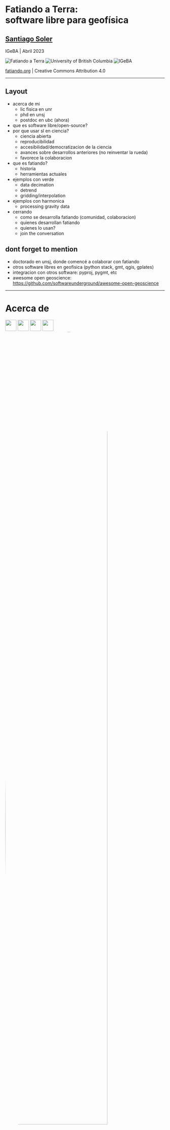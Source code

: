 <!-- .slide: class="slide-title" data-background-image="images/fatiando-background.png" -->

<div class="title-authors r-stretch">
<h1 class="title"> Fatiando a Terra: <br> software libre para geofísica </h1>
<h2 class="authors"><a href="https://www.santisoler.com">Santiago Soler</a></h2>
</div>

<p class="location">
IGeBA  |  Abril 2023
</p>

<div class="d-flex flex-row align-center justify-around">
<img
class="institutional-logo"
src="images/logos/fatiando-light.png"
alt="Fatiando a Terra"
>
<img
class="institutional-logo"
src="images/logos/ubc-narrow.png"
alt="University of British Columbia"
>
<img
class="institutional-logo"
src="images/logos/igeba.jpg"
alt="IGeBA"
>
</div>

<p class="footer">
<i class="fa-solid fa-earth-americas"></i>
<a href="https://www.fatiando.org">fatiando.org</a>
|
<i class="fab fa-creative-commons"></i><i class="fab fa-creative-commons-by"></i>
Creative Commons Attribution 4.0
</p>

---

<!-- .slide: data-visibility="hidden" -->

## Layout

- acerca de mi
    - lic fisica en unr
    - phd en unsj
    - postdoc en ubc (ahora)
- que es software libre/open-source?
- por que usar sl en ciencia?
    - ciencia abierta
    - reproducibilidad
    - accesibilidad/democratizacion de la ciencia
    - avances sobre desarrollos anteriores (no reinventar la rueda)
    - favorece la colaboracion
- que es fatiando?
    - historia
    - herramientas actuales
- ejemplos con verde
    - data decimation
    - detrend
    - gridding/interpolation
- ejemplos con harmonica
    - processing gravity data
- cerrando
    - como se desarrolla fatiando (comunidad, colaboracion)
    - quienes desarrollan fatiando
    - quienes lo usan?
    - join the conversation


## dont forget to mention

- doctorado en unsj, donde comencé a colaborar con fatiando
- otros software libres en geofisica (python stack, gmt, qgis, gplates)
- integracion con otros software: pyproj, pygmt, etc
- awesome open geoscience: https://github.com/softwareunderground/awesome-open-geoscience


---

<div class="d-flex flex-row justify-between align-center">

# Acerca de

<div>
<img src="images/logos/unr.png" alt="" style="height: 2.5em; margin: 0">
<img src="images/logos/unsj.png" alt="" style="height: 2.5em; margin: 0">
<img src="images/logos/igsv.png" alt="" style="height: 2.5em; margin: 0">
<img src="images/logos/ubc.png" alt="" style="height: 2.5em; margin: 0">
</div>

</div>

<div class="centered r-stretch">

<div class="d-flex flex-row">

<div>
<img src="images/santisoler.jpg" alt="" style="width: 80%; border-radius: 50%">
</div>

<div>

<ul class="fa-ul">
    <li><i class="fa-li fa-sharp fa-solid fa-building-columns"></i>
        Lic en Física (UNR)
    </li>
    <li><i class="fa-li fa-sharp fa-solid fa-building-columns"></i>
        Doctor en Geofísica (UNSJ)
    </li>
    <li><i class="fa-li fa-sharp fa-solid fa-building-columns"></i>
        Postdoc en UBC, Canada
    </li>
    <li><i class="fa-li fas fa-flask"></i>
        Investigaciones:
    </li>
        <ul>
            <li>Procesamiento y modelado gravedad y magnetismo</li>
            <li>Inversiones conjuntas</li>
        </ul>
    <li><i class="fa-li fas fa-code"></i>
        Desarrollador de Fatiando a Terra 🌎
    </li>
</ul>

</div>

</div>
</div>

---

<!-- .slide: class="center"  -->

# ¿Qué es el software libre <br> u open-source?

---

<!-- .slide: class="center"  -->

## Libertades

0. **Utilizar** el software con cualquier propósito
1. **Estudiar** el código y **modificarlo**
2. **Distribuir copias** del software
3. **Distribuir** versiones **modificadas**

---

<!-- .slide: class="center" data-background-color="#eee" -->

## Ejemplos

<div class="d-flex flex-row justify-around align-center flex-wrap">

<div class="d-flex flex-column align-center justify-center">
<img src="images/logos/gmt.png" style="height: 5em; width: auto;">
Licencia: LGPLv3
</div>

<div class="d-flex flex-column align-center justify-center">
<img src="images/logos/qgis.png" style="height: 5em; width: auto;">
Licencia: GPLv2
</div>

</div>

<div class="d-flex flex-column align-center justify-center">
<img src="images/logos/fatiando-logo.png" style="height: 5em; width: auto;">
Licencia: BSD-Clause3
</div>


---

<!-- .slide: class="center"  -->

# ¿Por qué utilizar software libre en Ciencia?

---

<div class="r-stretch centered">

<img src="images/reproducibility-crisis.jpg"
alt="Infografia con resultados de investigación sobre la reproducibilidad de la ciencia, mostrando que un 52% de les entrevistades consideran que hay una crisis de reproducibilidad en la ciencia."
style="height: 100vh; width: auto;">

</div>

<div class="footnote">

Baker, M. (2016). doi: [10.1038/533452a](https://doi.org/10.1038/533452a)

</div>

---

<div class="r-stretch centered">

<img src="images/code-from-scratch.gif" alt="" style="width: 80vw;">

</div>

<div class="footnote">

[PhDComics (2014-03-14)](https://phdcomics.com/comics/archive.php?comicid=1689)

</div>

---

<!-- .slide: class="center"  -->

## El software libre:

- Posibilita una **Ciencia Abierta**
- Aumenta a la **reproducibilidad**
- **Democratiza** la Ciencia
- Facilita **desarrollos futuros**
- Favorece la **colaboración**

---

<!-- .slide: data-background-image="images/fatiando-banner.png" data-background-size="contain" data-background-color="#060629" -->

---

<!-- .slide: class="center" data-background-image="images/fatiando-background.png" -->

## Un poco de historia

<div class="d-flex flex-row justify-between align-start">

<div style="flex: 4">

- Comenzó en 2010
- Parte del Doctorado de **Leonardo Uieda** en Brasil
- Librería de Python: `fatiando`
- Herramientas para:
    - Procesar datos espaciales
    - Modelado de gravedad y magnetismo
    - Inversiones geométricas
    - Problemas juguete para docencia
- Circa 2015: primeras colaboraciones de Santiago

</div>

<div style="flex: 1">
<img src="images/leouieda.jpg" style="border-radius: 50%">
</div>

</div>

---

<!-- .slide: class="center" data-background-image="images/fatiando-background.png" -->

## Modernizar nuestras herramientas

<div class="d-flex flex-row justify-around align-between">
<img src="images/logos/python-3.png" style="width: auto; height: 100%;">
<p>+</p>
<p>Ecosistema científico <br> en Python</p>
</div>

<div style="background-color: #eee">
<img src="images/geoscientific-stack.png" style="width: 100%; height: auto;">
</div>

---

<!-- .slide: class="center" data-background-image="images/fatiando-background.png" -->

## ✨🌎 Librerías de Fatiando 🌎✨

---

<!-- .slide: class="center" data-background-color="#eeeeee" -->

<div class="r-stretch d-flex flex-column justify-evenly">

<!-- row 1 -->
<div class="fatiando-projects-row">

<!-- Harmonica -->
<div class="fatiando-project">
<a href="http://www.fatiando.org/harmonica">
<img class="project-logo center-block" src="images/logos/harmonica-logo.svg">
</a>

Procesamiento y modelado de **gravedad** y **magnetismo**

<i class="fab fa-github fa-fw" title="Github repository"></i>
<a href="https://github.com/fatiando/verde">fatiando/harmonica</a>
</div>
<!-- - -->

<!-- Verde -->
<div class="fatiando-project fragment">
<a href="http://www.fatiando.org/verde">
<img class="project-logo center-block" src="images/logos/verde-logo.svg">
</a>

**Procesamiento** e **interpolación** de datos espaciales
con un toque de machine learning

<i class="fab fa-github fa-fw" title="Github repository"></i>
<a href="https://github.com/fatiando/verde">fatiando/verde</a>
</div>
<!-- - -->

</div>


<!-- row 2 -->
<div class="fatiando-projects-row">

<!-- Boule -->
<div class="fatiando-project fragment">
<a href="http://www.fatiando.org/boule">
<img class="project-logo center-block" src="images/logos/boule-logo.svg">
</a>

**Elipsoides de referencia** y cálculo de **gravedad normal**

<i class="fab fa-github fa-fw" title="Github repository"></i>
<a href="https://github.com/fatiando/boule">fatiando/boule</a>
</div>
<!-- - -->

<!-- Pooch -->
<div class="fatiando-project fragment">
<a href="http://www.fatiando.org/pooch">
<img class="project-logo center-block" src="images/logos/pooch-logo.svg">
</a>

**Descarga** y **almacena** datos de la web

<i class="fab fa-github fa-fw" title="Github repository"></i>
<a href="https://github.com/fatiando/pooch">fatiando/pooch</a>
</div>
<!-- - -->

<!-- Ensaio -->
<div class="fatiando-project fragment">
<a href="http://www.fatiando.org/ensaio">
<img class="project-logo center-block" src="images/logos/ensaio-logo.svg">
</a>

Sets de **datos geofísicos** bajo **licencia abierta** para experimentar

<i class="fab fa-github fa-fw" title="Github repository"></i>
<a href="https://github.com/fatiando/ensaio">fatiando/ensaio</a>
</div>
<!-- - -->

</div>

</div>

---

# Live coding...

---

<!-- .slide: class="center" data-background-image="images/fatiando-background.png" -->

# ¿Quién utiliza Fatiando?

---

<!-- .slide: data-background-image="images/fatiando-papers.png" data-background-size="contain" -->

---

<!-- .slide: class="center" data-background-image="images/fatiando-background.png" -->

# ¿Quién desarrolla Fatiando?

---

<!-- .slide: class="center slide-steering-council" data-background-image="images/fatiando-background.png" -->

## Steering council

<div class="d-flex flex-wrap flex-row align-start justify-evenly">

<div class="council-member">
<img src="https://www.github.com/aguspesce.png" >
<span>
<i class="fab fa-github fa-fw"></i>
<a href="https://github.com/aguspesce">aguspesce</a>
</span>
</div>

<div class="council-member">
<img src="https://www.github.com/leouieda.png" >
<span>
<i class="fab fa-github fa-fw"></i>
<a href="https://github.com/leouieda">leouieda</a>
</span>
</div>

<div class="council-member">
<img src="images/luli.jpg" >
<span>
<i class="fab fa-github fa-fw"></i>
<a href="https://github.com/ll-geo">LL-Geo</a>
</span>
</div>

<div class="council-member">
<img src="https://www.github.com/MGomezN.png" >
<span>
<i class="fab fa-github fa-fw"></i>
<a href="https://github.com/mgomezn">MGomezN</a>
</span>
</div>

<div class="council-member">
<img src="https://www.github.com/santisoler.png" >
<span>
<i class="fab fa-github fa-fw"></i>
<a href="https://github.com/santisoler">santisoler</a>
</span>
</div>

</div>

---

<!-- .slide: class="center slide-contributors" data-background-image="images/fatiando-background.png" -->

## Contribuidores

<div class="contributors">
<img src="https://www.github.com/mdtanker.png">
<img src="https://www.github.com/birocoles.png">
<img src="https://www.github.com/nshea3.png">
<img src="https://www.github.com/Esteban82.png">
<img src="https://www.github.com/djhoese.png">
<img src="https://www.github.com/lheagy.png">
<img src="https://www.github.com/jessepisel.png">
<img src="https://www.github.com/SAskevold.png">
<img src="https://www.github.com/andersy005.png">
<img src="https://www.github.com/GenevieveBuckley.png">
<img src="https://www.github.com/lukegre.png">
<img src="https://www.github.com/mathause.png">
<img src="https://www.github.com/hmaarrfk.png">
<img src="https://www.github.com/horta.png">
<img src="https://www.github.com/hugovk.png">
<img src="https://www.github.com/dokempf.png">
<img src="https://www.github.com/Xarthisius.png">
<img src="https://www.github.com/jrleeman.png">
<img src="https://www.github.com/drammock.png">
<img src="https://www.github.com/remram44.png">
<img src="https://www.github.com/neutrinoceros.png">
<img src="https://www.github.com/danshapero.png">
<img src="https://www.github.com/matthewturk.png">
<img src="https://www.github.com/avalentino.png">
<img src="https://www.github.com/dabiged.png">
<img src="https://github.com/BjoernLudwigPTB.png">
</div>

---

<!-- .slide: class="center slide-community" data-background-image="images/fatiando-background.png" -->

# ¡Participa en la comunidad!

<div class="signs">

<div class="sign">
<i class="fas fa-book"></i>
Aprende a usar las herramientas
<a href="https://www.fatiando.org/learn">fatiando.org/learn</a>
</div>


<div class="sign">
<i class="fas fa-comments"></i>
Contactate con el resto de la comunidad
<a href="https://www.fatiando.org/contact">fatiando.org/contact</a>
</div>

</div>

---

<!-- .slide: class="center" -->

# ¡Gracias!

---

<!-- .slide: class="center" -->

<div class="d-flex flex-row justify-between align-center">

<div>

## Contacto

<ul class="fa-ul">
<li>
<i class="fa-li fas fa-globe"></i>
<a href="https://www.fatiando.org">fatiando.org/contact</a>
</li>
<li>
<i class="fa-li fas fa-globe"></i>
<a href="https://www.santisoler.com">santisoler.com</a>
</li>
<li>
<i class="fa-li fab fa-mastodon"></i>
<a href="https://scicomm.xyz/@santisoler">@santisoler@scicomm.xyz</a>
</li>
<li>
<i class="fa-li fab fa-github"></i>
<a href="https://www.github.com/santisoler">santisoler</a>
</li>
</ul>

</div>

<div>

Diapositivas disponibles en
[santisoler.com/2023-fatiando-igeba](https://www.santisoler.com/2023-fatiando-igeba)

<img src="images/slides-qr.png" alt="" style="height: 7em;">

<p class="text-small">
<i class="fab fa-creative-commons"></i><i class="fab fa-creative-commons-by"></i>
Creative Commons Attribution 4.0
</p>

</div>

</div>
